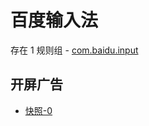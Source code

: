 # 百度输入法

存在 1 规则组 - [com.baidu.input](/src/apps/com.baidu.input.ts)

## 开屏广告

- [快照-0](https://i.gkd.li/import/13428541)
